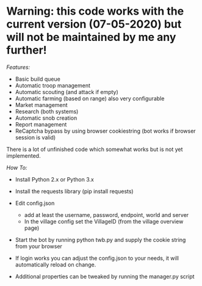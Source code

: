 # Warning: this code works with the current version (07-05-2020) but will not be maintained by me any further!

*Features:*

- Basic build queue
- Automatic troop management
- Automatic scouting (and attack if empty)
- Automatic farming (based on range) also very configurable
- Market management
- Research (both systems)
- Automatic snob creation
- Report management
- ReCaptcha bypass by using browser cookiestring (bot works if browser session is valid)

There is a lot of unfinished code which somewhat works but is not yet implemented.

*How To:*
- Install Python 2.x or Python 3.x
- Install the requests library (pip install requests)
- Edit config.json
	- add at least the username, password, endpoint, world and server
	- In the village config set the VillageID (from the village overview page)

- Start the bot by running python twb.py and supply the cookie string from your browser
- If login works you can adjust the config.json to your needs, it will automatically reload on change.
- Additional properties can be tweaked by running the manager.py script


